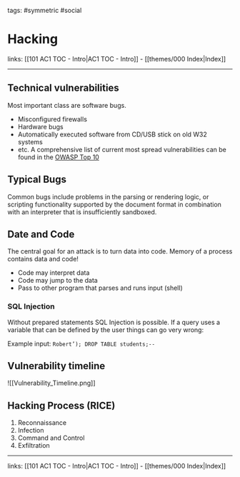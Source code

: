 tags: #symmetric  #social

# Hacking

links:  [[101 AC1 TOC - Intro|AC1 TOC - Intro]] - [[themes/000 Index|Index]]

---

## Technical vulnerabilities

Most important class are software bugs.

* Misconfigured firewalls  
* Hardware bugs  
* Automatically executed software from CD/USB stick on old W32 systems
* etc.
A comprehensive list of current most spread vulnerabilities can be found in the [OWASP Top 10](https://owasp.org/Top10/)

## Typical Bugs

Common bugs include problems in the parsing or rendering logic, or scripting functionality supported by the document format in combination with an interpreter that is insufficiently sandboxed.

## Date and Code

The central goal for an attack is to turn data into code. Memory of a process contains data and code!

* Code may interpret data
* Code may jump to the data
* Pass to other program that parses and runs input (shell)

### SQL Injection

Without prepared statements SQL Injection is possible. If a query uses a variable that can be defined by the user things can go very wrong: 

Example input: `Robert’); DROP TABLE students;--`

## Vulnerability timeline

![[Vulnerability_Timeline.png]]

## Hacking Process (RICE)

1. Reconnaissance
2. Infection
3. Command and Control
4. Exfiltration

---
links:  [[101 AC1 TOC - Intro|AC1 TOC - Intro]] - [[themes/000 Index|Index]]